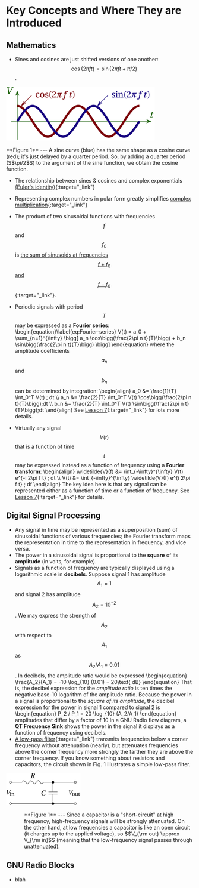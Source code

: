 # Key Concepts and Where They are Introduced

## Mathematics

+ Sines and cosines are just shifted versions of one another: $$\cos(2\pi ft) = \sin(2 \pi ft + \pi/2)$$.
<p class='center' markdown='0'>
  <img src='figs/phases.png' alt='phases' style='width: 400px;'>
</p>

<p class='icap' markdown='1'>
**Figure 1** --- A sine curve (blue) has the same shape as a cosine curve (red); it's just delayed by a quarter period. So, by adding a quarter period ($$\pi/2$$) to the argument of the sine function, we obtain the cosine function.
</p>

+ The relationship between sines & cosines and complex exponentials [(Euler's identity)](lesson03a.md){:target="_link"}
+ Representing complex numbers in polar form greatly simplifies [complex multiplication](lesson03a#multiplying-complex-numbers-in-polar-form){:target="_link"}
+ The product of two sinusoidal functions with frequencies $$f$$ and $$f_0$$ is [the sum of sinusoids at frequencies $$f+f_0$$ and $$f-f_0$$](lesson03b.md){:target="_link"}.

+ Periodic signals with period $$T$$ may be expressed as a **Fourier series**:
\begin{equation}\label{eq:Fourier-series}
  V(t) = a_0 + \sum_{n=1}^{\infty} \bigg[ a_n \cos\bigg(\frac{2\pi n t}{T}\bigg) + b_n \sin\bigg(\frac{2\pi n t}{T}\bigg) \bigg]
\end{equation}
where the amplitude coefficients $$a_n$$ and $$b_n$$ can be determined by integration:
\begin{align}
  a_0 &= \frac{1}{T} \int_0^T V(t) \; dt \\\\  a_n &= \frac{2}{T} \int_0^T V(t) 
  \cos\bigg(\frac{2\pi n t}{T}\bigg)\;dt \\\\ b_n &= \frac{2}{T} \int_0^T V(t)
  \sin\bigg(\frac{2\pi n t}{T}\bigg)\;dt
\end{align}
See [Lesson 7](lesson07){:target="_link"} for lots more details.

+ Virtually any signal $$V(t)$$ that is a function of time $$t$$ may be expressed instead as a function of frequency using a **Fourier transform**:
\begin{align}
  \widetilde{V}(f) &= \int_{-\infty}^{\infty} V(t) e^{-i 2\pi f t}
   \; dt \\\\ V(t) &= \int_{-\infty}^{\infty} \widetilde{V}(f) e^{i 2\pi f t} \; df
\end{align}
The key idea here is that any signal can be represented either as a function of time or a function of frequency. See [Lesson 7](lesson07){:target="_link"} for details.

## Digital Signal Processing

+ Any signal in time may be represented as a superposition (sum) of sinusoidal functions of various frequencies; the Fourier transform maps the representation in time to the representation in frequency, and vice versa.
+ The power in a sinusoidal signal is proportional to the **square** of its **amplitude** (in volts, for example).
+ Signals as a function of frequency are typically displayed using a logarithmic scale in **decibels**. Suppose signal 1 has amplitude $$A_1 = 1$$ and signal 2 has amplitude $$A_2 = 10^{-2}$$. We may express the strength of $$A_2$$ with respect to $$A_1$$ as $$A_2/A_1 = 0.01$$. In decibels, the amplitude ratio would be expressed
\begin{equation}
    \frac{A_2}{A_1} = -10 \log_{10} (0.01) = 20\text{ dB}
\end{equation}
That is, the decibel expression for the *amplitude ratio* is ten times the negative base-10 logarithm of the amplitude ratio. Because the power in a signal is proportional to the *square of its amplitude*, the decibel expression for the power in signal 1 compared to signal 2 is
\begin{equation}
  P_2 / P_1 = 20 \log_{10} (A_2/A_1)
\end{equation}
amplitudes that differ by a factor of 10 In a GNU Radio flow diagram, a **QT Frequency Sink** shows the power in the signal it displays as a function of frequency using decibels.
+ [A low-pass filter](lesson03b#low-pass){:target="_link"} transmits frequencies below a corner frequency without attenuation (nearly), but attenuates frequencies above the corner frequency more strongly the farther they are above the corner frequency. If you know something about resistors and capacitors, the circuit shown in Fig. 1 illustrates a simple low-pass filter.

<p class='center' markdown='0'>
  <img src='figs/low-pass-circuit.png' alt='low-pass circuit' style='width: 200px;'>
</p>

<p class='mycap' markdown='1' style="margin-left: 48px;">
**Figure 1** --- Since a capacitor is a "short-circuit" at high frequency, high-frequency signals will be strongly attenuated. On the other hand, at low frequencies a capacitor is like an open circuit (it charges up to the applied voltage), so $$V_{\rm out} \approx V_{\rm in}$$ (meaning that the low-frequency signal passes through unattenuated).
</p>


## GNU Radio Blocks

+ blah 
